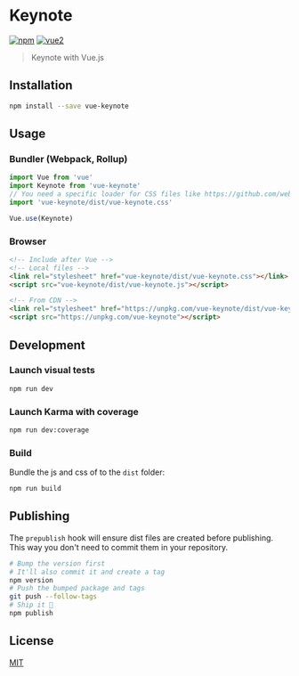 # Keynote

[![npm](https://img.shields.io/npm/v/vue-keynote.svg)](https://www.npmjs.com/package/vue-keynote) [![vue2](https://img.shields.io/badge/vue-2.x-brightgreen.svg)](https://vuejs.org/)

> Keynote with Vue.js

## Installation

```bash
npm install --save vue-keynote
```

## Usage

### Bundler (Webpack, Rollup)

```js
import Vue from 'vue'
import Keynote from 'vue-keynote'
// You need a specific loader for CSS files like https://github.com/webpack/css-loader
import 'vue-keynote/dist/vue-keynote.css'

Vue.use(Keynote)
```

### Browser

```html
<!-- Include after Vue -->
<!-- Local files -->
<link rel="stylesheet" href="vue-keynote/dist/vue-keynote.css"></link>
<script src="vue-keynote/dist/vue-keynote.js"></script>

<!-- From CDN -->
<link rel="stylesheet" href="https://unpkg.com/vue-keynote/dist/vue-keynote.css"></link>
<script src="https://unpkg.com/vue-keynote"></script>
```

## Development

### Launch visual tests

```bash
npm run dev
```

### Launch Karma with coverage

```bash
npm run dev:coverage
```

### Build

Bundle the js and css of to the `dist` folder:

```bash
npm run build
```


## Publishing

The `prepublish` hook will ensure dist files are created before publishing. This
way you don't need to commit them in your repository.

```bash
# Bump the version first
# It'll also commit it and create a tag
npm version
# Push the bumped package and tags
git push --follow-tags
# Ship it 🚀
npm publish
```

## License

[MIT](http://opensource.org/licenses/MIT)
